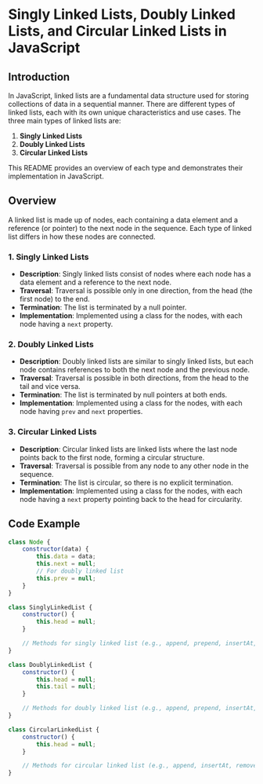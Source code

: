 # Singly Linked Lists, Doubly Linked Lists, and Circular Linked Lists in JavaScript

## Introduction

In JavaScript, linked lists are a fundamental data structure used for storing collections of data in a sequential manner. There are different types of linked lists, each with its own unique characteristics and use cases. The three main types of linked lists are:

1. **Singly Linked Lists**
2. **Doubly Linked Lists**
3. **Circular Linked Lists**

This README provides an overview of each type and demonstrates their implementation in JavaScript.

## Overview

A linked list is made up of nodes, each containing a data element and a reference (or pointer) to the next node in the sequence. Each type of linked list differs in how these nodes are connected.

### 1. Singly Linked Lists

- **Description**: Singly linked lists consist of nodes where each node has a data element and a reference to the next node.
- **Traversal**: Traversal is possible only in one direction, from the head (the first node) to the end.
- **Termination**: The list is terminated by a null pointer.
- **Implementation**: Implemented using a class for the nodes, with each node having a `next` property.

### 2. Doubly Linked Lists

- **Description**: Doubly linked lists are similar to singly linked lists, but each node contains references to both the next node and the previous node.
- **Traversal**: Traversal is possible in both directions, from the head to the tail and vice versa.
- **Termination**: The list is terminated by null pointers at both ends.
- **Implementation**: Implemented using a class for the nodes, with each node having `prev` and `next` properties.

### 3. Circular Linked Lists

- **Description**: Circular linked lists are linked lists where the last node points back to the first node, forming a circular structure.
- **Traversal**: Traversal is possible from any node to any other node in the sequence.
- **Termination**: The list is circular, so there is no explicit termination.
- **Implementation**: Implemented using a class for the nodes, with each node having a `next` property pointing back to the head for circularity.

## Code Example

```javascript
class Node {
    constructor(data) {
        this.data = data;
        this.next = null;
        // For doubly linked list
        this.prev = null;
    }
}

class SinglyLinkedList {
    constructor() {
        this.head = null;
    }

    // Methods for singly linked list (e.g., append, prepend, insertAt, removeAt, display)
}

class DoublyLinkedList {
    constructor() {
        this.head = null;
        this.tail = null;
    }

    // Methods for doubly linked list (e.g., append, prepend, insertAt, removeAt, displayForward, displayBackward)
}

class CircularLinkedList {
    constructor() {
        this.head = null;
    }

    // Methods for circular linked list (e.g., append, insertAt, removeAt, display)
}
